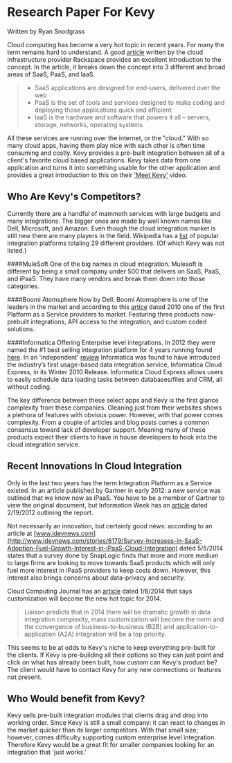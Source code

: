 Research Paper For Kevy
========
Written by Ryan Snodgrass

Cloud computing has become a very hot topic in recent years. For many the term remains hard to understand. A good [article](http://www.rackspace.com/knowledge_center/whitepaper/understanding-the-cloud-computing-stack-saas-paas-iaas) written by the cloud infrastructure provider Rackspace provides an excellent introduction to the concept. In the article, it breaks down the concept into 3 different and broad areas of SaaS, PaaS, and IaaS.

>- SaaS applications are designed for end-users, delivered over the web 
>- PaaS is the set of tools and services designed to make coding and deploying those applications quick and efficient 
>- IaaS is the hardware and software that powers it all – servers, storage, networks, operating systems

All these services are running over the internet, or the "cloud." With so many cloud apps, having them play nice with each other is often time consuming and costly. Kevy provides a pre-built integration between all of a client's favorite cloud based applications. Kevy takes data from one application and turns it into something usable for the other application and provides a great introduction to this on their ['Meet Kevy'](http://kevy.com/resources#videos) video.

Who Are Kevy's Competitors?
--------

Currently there are a handful of mammoth services with large budgets and many integrations. The bigger ones are made by well known names like Dell, Microsoft, and Amazon. Even though the cloud integration market  is still new there are many players in the field. Wikipedia has a [list](http://en.wikipedia.org/wiki/Cloud-based_integration#Significant_Players) of popular integration platforms totaling 29 different providers. (Of which Kevy was not listed.)

####MuleSoft
One of the big names in cloud integration. Mulesoft is different by being a small company under 500 that delivers on SaaS, PaaS, and iPaaS. They have many vendors and break them down into those categories.

####Boomi Atomsphere
Now by Dell. Boomi Atomsphere is one of the leaders in the market and according to this [artice](http://cloudcomputing.sys-con.com/node/1614705) dated 2010 one of the first Platform as a Service providers to market. Featuring three products now- prebuilt integrations, API access to the integration, and custom coded solutions.

####Informatica
Offering Enterprise level integrations. In 2012 they were named the #1 best selling integration platform for 4 years running found [here](http://www.informaticacloud.com/company/news/press-releases/389-informatica-receives-integration-appexchange-best-of-11-award-from-salesforcecom-customers.html). In an 'independent' [review](http://sellmorenow.com/crm-review/informatica/) Informatica was found to have introduced the industry’s first usage-based data integration service, Informatica Cloud Express, in its Winter 2010 Release. Informatica Cloud Express allows users to easily schedule data loading tasks between databases/files and CRM, all without coding.

The key difference between these select apps and Kevy is the first glance complexity from these companies. Gleaning just from their websites shows a plethora of features with obvious power. However, with that power comes complexity. From a couple of articles and blog posts comes a common consensus toward lack of developer support.  Meaning many of these products expect their clients to have in house developers to hook into the cloud integration service.

Recent Innovations In Cloud Integration
------
Only in the last two years has the term Integration Platform as a Service existed. In an article published by Gartner in early 2012: a new service was outlined that we know now as iPaaS. You have to be a member of Gartner to view the original document, but Information Week has an [article](http://www.informationweek.com/cloud/platform-as-a-service/meet-ipaas-gartner-ranks-new-cloud-service-pioneers/d/d-id/1113882) dated 2/19/2012 outlining the report.

Not necessarily an innovation, but certainly good news: according to an article at [www.idevnews.com](http://www.idevnews.com/stories/6179/Survey-Increases-in-SaaS-Adoption-Fuel-Growth-Interest-in-iPaaS-Cloud-Integration) dated 5/5/2014 states that a survey done by SnapLogic finds that more and more medium to large firms are looking to move towards SaaS products which will only fuel more interest in iPaaS providers to keep costs down. However, this interest also brings concerns about data-privacy and security.

Cloud Computing Journal has an [article](http://cloudcomputing.sys-con.com/node/2914476) dated 1/6/2014 that says customization will become the new hot topic for 2014.
>Liaison predicts that in 2014 there will be dramatic growth in data integration complexity, mass customization will become the norm and the convergence of business-to-business (B2B) and application-to-application (A2A) integration will be a top priority.

This seems to be at odds to Kevy's niche to keep everything pre-built for the clients. If Kevy is pre-building all their options so they can just point and click on what has already been built, how custom can Kevy's product be? The client would have to contact Kevy for any new connections or features not present.

Who Would benefit from Kevy?
------
Kevy sells pre-built integration modules that clients drag and drop into working order. Since Kevy is still a small company: it can react to changes in the market quicker than its larger competitors. With that small size; however, comes difficulty supporting custom enterprise level integration. Therefore Kevy would be a great fit for smaller companies looking for an integration that 'just works.'